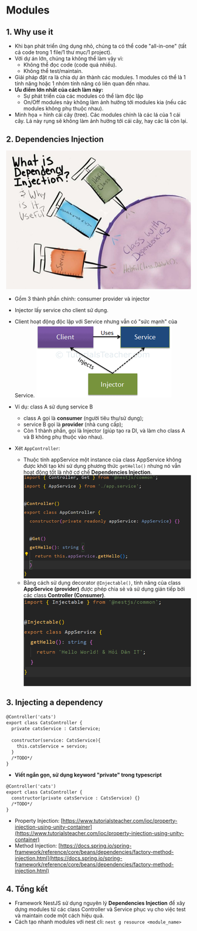 # Modules

## 1. Why use it

- Khi bạn phát triển ứng dụng nhỏ, chúng ta có thể code "all-in-one" (tất cả code trong 1 file/1 thư mục/1 project).
- Với dự án lớn, chúng ta không thể làm vậy vì:
  - Không thể đọc code (code quá nhiều).
  - Không thể test/maintain.
- Giải pháp đặt ra là chia dự án thành các modules. 1 modules có thể là 1 tính năng hoặc 1 nhóm tính năng có liên quan đến nhau.
- **Ưu điểm lớn nhất của cách làm này:**
  - Sự phát triển của các modules có thể làm độc lập
  - On/Off modules này không làm ảnh hưởng tới modules kia (nếu các modules không phụ thuộc nhau).
- Minh họa = hình cái cây (tree). Các modules chính là các lá của 1 cái cây. Lá này rụng sẽ không làm ảnh hưởng tới cái cây, hay các lá còn lại.

## 2. Dependencies Injection

![Dependencies Injection](/images/Lesson4/ioc-and-mapper-in-c-1-638.jpg)

- Gồm 3 thành phần chính: consumer provider và injector
- Injector lấy service cho client sử dụng.
- Client hoạt động độc lập với Service nhưng vẫn có "sức mạnh" của Service.
![DI](/images/Lesson4/DI.png)

- Ví dụ: class A sử dụng service B
  - class A gọi là **consumer** (người tiêu thụ/sử dụng);
  - service B gọi là **provider** (nhà cung cấp);
  - Còn 1 thành phần, gọi là Injector (giúp tạo ra DI, và làm cho class A và B không phụ thuộc vào nhau).

- Xét `AppController`:
  - Thuộc tính appService một instance của class AppService không được khởi tạo khi sử dụng phương thức `getHello()` nhưng nó vẫn hoạt động tốt là nhờ cơ chế **Dependencies Injection**. <br/> ![App service](/images/Lesson4/appservice.png)
  - Bằng cách sử dụng decorator `@Injectable()`, tính năng của class **AppService (provider)** được phép chia sẻ và sử dụng gián tiếp bởi các class **Controller (Consumer)**. <br/> ![Injectable](/images/Lesson4/Inject.png)

## 3. Injecting a dependency

```plaintext
@Controller('cats')
export class CatsController {
  private catsService : CatsService;

  constructor(service: CatsService){
    this.catsService = service;
  }
  /*TODO*/
}
```

- **Viết ngắn gọn, sử dụng keyword "private" trong typescript**

```plaintext
@Controller('cats')
export class CatsController {
  constructor(private catsService : CatsService) {}
  /*TODO*/
}
```

- Property Injection: [https://www.tutorialsteacher.com/ioc/property-injection-using-unity-container](https://www.tutorialsteacher.com/ioc/property-injection-using-unity-container)
- Method Injection: [https://docs.spring.io/spring-framework/reference/core/beans/dependencies/factory-method-injection.html](https://docs.spring.io/spring-framework/reference/core/beans/dependencies/factory-method-injection.html)

## 4. Tổng kết

- Framework NestJS sử dụng nguyên lý **Dependencies Injection** để xây dựng modules từ các class Controller và Service phục vụ cho việc test và maintain code một cách hiệu quả.
- Cách tạo nhanh modules với nest cli: `nest g resource <module_name>`
